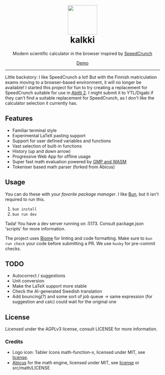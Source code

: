 <h1 align="center">
  <img src="/public/kalkki.svg" height="96" width="96">
  <div>kalkki</div>
</h1>

<div align="center">
  <p>Modern scientific calculator in the browser inspired by <a href="https://speedcrunch.org">SpeedCrunch</a></p>
  <p><a href="https://kalkki.raikas.dev">Demo</a></p>
</div>

---
Little backstory: I like SpeedCrunch a lot! But with the Finnish matriculation exams moving to a browser-based environment, it will no longer be available! I started this project for fun to try creating a replacement for SpeedCrunch suitable for use in [Abitti 2](https://abitti.net/abitti-2-apps.html). I might submit it to YTL/Digabi if they can't find a suitable replacement for SpeedCrunch, as I don't like the calculator selection it currently has.

## Features

- Familiar terminal style
- Experimental LaTeX pasting support
- Support for user defined variables and functions
- Vast selection of built-in functions
- History (up and down arrow)
- Progressive Web App for offline usage
- Super fast math evaluation powered by [GMP and WASM](https://github.com/Daninet/gmp-wasm)
- Tokeniser based math parser (forked from Abicus)

## Usage

You can do these with your *favorite package manager*. I like [Bun](https://bun.sh), but it isn't required to run this.

1. `bun install`
2. `bun run dev`

Tada! You have a dev server running on :5173. Consult package.json 'scripts' for more information.

The project uses [Biome](https://biomejs.dev/) for linting and code formatting. Make sure to `bun run check` your code before submitting a PR. We use `husky` for pre-commit checks.

## TODO

- Autocorrect / suggestions
- Unit conversion
- Make the LaTeX support more stable
- Check the AI-generated Swedish translation
- Add bouncing(?) and some sort of job queue -> same expression (for suggestion and calc) could wait for the original one

## License

Licensed under the AGPLv3 license, consult LICENSE for more information.

### Credits

- Logo icon: Tabler Icons math-function-x, licensed under MIT, see [license](https://tabler.io/license).
- [Abicus](https://github.com/digabi/abicus) for the math engine, licensed under MIT, see [license](https://github.com/digabi/abicus/blob/master/LICENCE.md) or src/math/LICENSE

